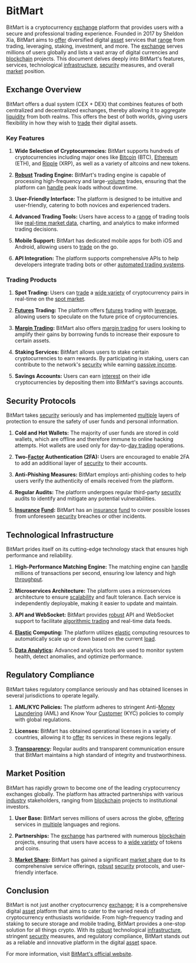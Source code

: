 # BitMart

BitMart is a cryptocurrency [exchange](../e/exchange.md) platform that provides users with a secure and professional trading experience. Founded in 2017 by Sheldon Xia, BitMart aims to [offer](../o/offer.md) diversified digital [asset](../a/asset.md) services that [range](../r/range.md) from trading, leveraging, staking, investment, and more. The [exchange](../e/exchange.md) serves millions of users globally and lists a vast array of digital currencies and [blockchain](../b/blockchain_in_trading.md) projects. This document delves deeply into BitMart's features, services, technological [infrastructure](../i/infrastructure.md), [security](../s/security.md) measures, and overall [market](../m/market.md) position.

## Exchange Overview

BitMart offers a dual system (CEX + DEX) that combines features of both centralized and decentralized exchanges, thereby allowing it to aggregate [liquidity](../l/liquidity.md) from both realms. This offers the best of both worlds, giving users flexibility in how they wish to [trade](../t/trade.md) their digital assets.

### Key Features

1. **Wide Selection of Cryptocurrencies:**
    BitMart supports hundreds of cryptocurrencies including major ones like [Bitcoin](../b/bitcoin.md) (BTC), [Ethereum](../e/ethereum_.md) (ETH), and [Ripple](../r/ripple.md) (XRP), as well as a variety of altcoins and new tokens.

2. **[Robust](../r/robust.md) Trading Engine:**
    BitMart's trading engine is capable of processing high-frequency and large-[volume](../v/volume.md) trades, ensuring that the platform can [handle](../h/handle.md) peak loads without downtime.

3. **User-Friendly Interface:**
    The platform is designed to be intuitive and user-friendly, catering to both novices and experienced traders.

4. **Advanced Trading Tools:**
    Users have access to a [range](../r/range.md) of trading tools like [real-time market data](../r/real-time_market_data.md), charting, and analytics to make informed trading decisions.

5. **Mobile Support:**
    BitMart has dedicated mobile apps for both iOS and Android, allowing users to [trade](../t/trade.md) on the go.

6. **API Integration:**
    The platform supports comprehensive APIs to help developers integrate trading bots or other [automated trading systems](../a/automated_trading_systems.md).

### Trading Products

1. **Spot Trading:**
    Users can [trade](../t/trade.md) a [wide variety](../w/wide_variety.md) of cryptocurrency pairs in real-time on the [spot market](../s/spot_market.md).

2. **[Futures](../f/futures.md) Trading:**
    The platform offers [futures](../f/futures.md) trading with [leverage](../l/leverage.md), allowing users to speculate on the future price of cryptocurrencies.

3. **[Margin Trading](../m/margin_trading.md):**
    BitMart also offers [margin trading](../m/margin_trading.md) for users looking to amplify their gains by borrowing funds to increase their exposure to certain assets.

4. **Staking Services:**
    BitMart allows users to stake certain cryptocurrencies to earn rewards. By participating in staking, users can contribute to the network's [security](../s/security.md) while earning [passive income](../p/passive_income.md).

5. **Savings Accounts:**
    Users can earn [interest](../i/interest.md) on their idle cryptocurrencies by depositing them into BitMart's savings accounts.

## Security Protocols

BitMart takes [security](../s/security.md) seriously and has implemented [multiple](../m/multiple.md) layers of protection to ensure the safety of user funds and personal information.

1. **Cold and Hot Wallets:**
    The majority of user funds are stored in cold wallets, which are offline and therefore immune to online hacking attempts. Hot wallets are used only for day-to-[day trading](../d/day_trading.md) operations.

2. **Two-[Factor](../f/factor.md) Authentication (2FA):**
    Users are encouraged to enable 2FA to add an additional layer of [security](../s/security.md) to their accounts.

3. **Anti-Phishing Measures:**
    BitMart employs anti-phishing codes to help users verify the authenticity of emails received from the platform.

4. **Regular Audits:**
    The platform undergoes regular third-party [security](../s/security.md) audits to identify and mitigate any potential vulnerabilities.

5. **[Insurance](../i/insurance.md) [Fund](../f/fund.md):**
    BitMart has an [insurance](../i/insurance.md) [fund](../f/fund.md) to cover possible losses from unforeseen [security](../s/security.md) breaches or other incidents.

## Technological Infrastructure

BitMart prides itself on its cutting-edge technology stack that ensures high performance and reliability.

1. **High-Performance Matching Engine:**
    The matching engine can [handle](../h/handle.md) millions of transactions per second, ensuring low latency and high [throughput](../t/throughput.md).

2. **Microservices Architecture:**
    The platform uses a microservices architecture to ensure [scalability](../s/scalability.md) and fault tolerance. Each service is independently deployable, making it easier to update and maintain.

3. **API and WebSocket:**
    BitMart provides [robust](../r/robust.md) API and WebSocket support to facilitate [algorithmic trading](../a/accountability.md) and real-time data feeds.

4. **[Elastic](../e/elastic.md) Computing:**
    The platform utilizes [elastic](../e/elastic.md) computing resources to automatically scale up or down based on the current [load](../l/load.md).

5. **[Data Analytics](../d/data_analytics.md):**
    Advanced analytics tools are used to monitor system health, detect anomalies, and optimize performance.

## Regulatory Compliance

BitMart takes regulatory compliance seriously and has obtained licenses in several jurisdictions to operate legally.

1. **AML/KYC Policies:**
    The platform adheres to stringent Anti-[Money Laundering](../m/money_laundering.md) (AML) and Know Your [Customer](../c/customer.md) (KYC) policies to comply with global regulations.

2. **Licenses:**
    BitMart has obtained operational licenses in a variety of countries, allowing it to [offer](../o/offer.md) its services in these regions legally.

3. **[Transparency](../t/transparency.md):**
    Regular audits and transparent communication ensure that BitMart maintains a high standard of integrity and trustworthiness.

## Market Position

BitMart has rapidly grown to become one of the leading cryptocurrency exchanges globally. The platform has attracted partnerships with various [industry](../i/industry.md) stakeholders, ranging from [blockchain](../b/blockchain_in_trading.md) projects to institutional investors.

1. **User Base:**
    BitMart serves millions of users across the globe, [offering](../o/offering.md) services in [multiple](../m/multiple.md) languages and regions.

2. **Partnerships:**
    The [exchange](../e/exchange.md) has partnered with numerous [blockchain](../b/blockchain_in_trading.md) projects, ensuring that users have access to a [wide variety](../w/wide_variety.md) of tokens and coins.

3. **[Market Share](../m/market_share.md):**
    BitMart has gained a significant [market share](../m/market_share.md) due to its comprehensive service offerings, [robust](../r/robust.md) [security](../s/security.md) protocols, and user-friendly interface.

## Conclusion

BitMart is not just another cryptocurrency [exchange](../e/exchange.md); it is a comprehensive digital [asset](../a/asset.md) platform that aims to cater to the varied needs of cryptocurrency enthusiasts worldwide. From high-frequency trading and staking to secure storage and mobile trading, BitMart provides a one-stop solution for all things crypto. With its [robust](../r/robust.md) technological [infrastructure](../i/infrastructure.md), stringent [security](../s/security.md) measures, and regulatory compliance, BitMart stands out as a reliable and innovative platform in the digital [asset](../a/asset.md) space.

For more information, visit [BitMart's official website](https://www.bitmart.com/).